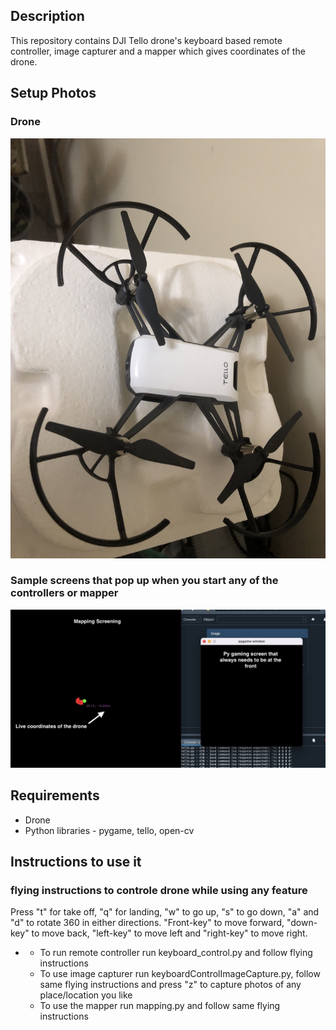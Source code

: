 ## Description

This repository contains DJI Tello drone's keyboard based remote controller, image capturer and a mapper which gives coordinates of the drone.   

## Setup Photos

### Drone
![Drone](drone.jpg)

### Sample screens that pop up when you start any of the controllers or mapper 
![Sample controller + mapping screen](mapping.jpg)

## Requirements 
- Drone 
- Python libraries - pygame, tello, open-cv 

## Instructions to use it
### flying instructions to controle drone while using any feature
Press "t" for take off, "q" for landing, "w" to go up, "s" to go down, "a" and "d" to rotate 360 in either directions. "Front-key" to move forward, "down-key" to move back, "left-key" to move left and "right-key" to move right.

   - - To run remote controller run keyboard_control.py and follow flying instructions
     - To use image capturer run keyboardControlImageCapture.py, follow same flying instructions and press "z" to capture photos of any place/location you like
     - To use the mapper run mapping.py and follow same flying instructions 
